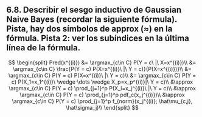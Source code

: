 ## 6.8. Describir el sesgo inductivo de Gaussian Naive Bayes (recordar la siguiente fórmula). Pista, hay dos símbolos de approx ($\approx$) en la fórmula. Pista 2: ver los subíndices en la última línea de la fórmula.

$$ 
    \begin{split} 
        Pred(x^{(i)}) 
            &= \argmax_{c\in C} P(Y = c\ |\ X=x^{(i)})\\
            &= \argmax_{c\in C} \frac{P(Y = c) P(X=x^{(i)}\ |\ Y = c)}{P(X=x^{(i)})}\\
            &= \argmax_{c\in C} P(Y = c) P(X=x^{(i)}\ |\ Y = c)\\
            &= \argmax_{c\in C} P(Y = c) P(X_1=x_1^{(i)}\ \wedge \dots \wedge X_p=x_p^{(i)}|\ Y = c)\\
            &\approx \argmax_{c\in C} P(Y = c) \prod_{j=1}^p P(X_i=x_j^{(i)}\ |\ Y = c)\\
            &\approx \argmax_{c\in C} P(Y = c) \prod_{j=1}^p pdf_c(x_j^{(i)})\\
            &\approx \argmax_{c\in C} P(Y = c) \prod_{j=1}^p f_{norm}(x_j^{(i)}; \hat\mu_{c,j}, \hat\sigma_j)\\
    \end{split}
$$